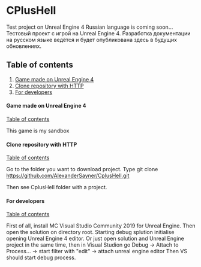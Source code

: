 # CPlusHell
Test project on Unreal Engine 4
Russian language is coming soon...
Тестовый проект с игрой на Unreal Engine 4. 
Разработка документации на русском языке ведётся и будет опубликована здесь в будущих обновлениях.

## Table of contents
1. [Game made on Unreal Engine 4](#Game-made-on-Unreal-Engine-4)
2. [Clone repository with HTTP](#Clone-repository)
3. [For developers](#For-developers)

#### Game made on Unreal Engine 4
[Table of contents](#Table-of-contents)

This game is my sandbox

#### Clone repository with HTTP
[Table of contents](#Table-of-contents)

Go to the folder you want to download project. Type 
git clone https://github.com/AlexanderSayner/CplusHell.git

Then see CplusHell folder with a project.

#### For developers
[Table of contents](#Table-of-contents)

First of all, install MC Visual Studio Community 2019 for Unreal Engine. Then open the solution on directory root. Starting debug splution initialise opening Unreal Engine 4 editor.
Or just open solution and Unreal Engine project in the same time, then in Visual Studion go 
Debug -> Attach to Process... -> start filter with "edit" -> attach unreal engine editor
Then VS should start debug process.
